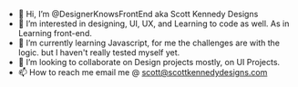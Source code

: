 - 👋 Hi, I’m @DesignerKnowsFrontEnd aka Scott Kennedy Designs
- 👀 I’m interested in designing, UI, UX, and Learning to code as well. As in Learning front-end.
- 🌱 I’m currently learning Javascript, for me the challenges are with the logic. but I haven't really tested myself yet.
- 💞️ I’m looking to collaborate on Design projects mostly, on UI Projects.
- 📫 How to reach me email me @ scott@scottkennedydesigns.com

<!---
DesignerKnowsFrontEnd/DesignerKnowsFrontEnd is a ✨ special ✨ repository because its `README.md` (this file) appears on your GitHub profile.
You can click the Preview link to take a look at your changes.
--->
